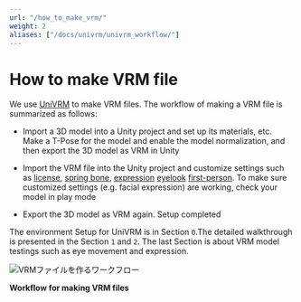 ```yaml
---
url: "/how_to_make_vrm/"
weight: 2
aliases: ["/docs/univrm/univrm_workflow/"]
---
```


# How to make VRM file

We use [UniVRM](https://github.com/vrm-c/UniVRM) to make VRM files. The workflow of making a VRM file is summarized as follows:

* Import a 3D model into a Unity project and set up its materials, etc. Make a T-Pose for the model and enable the model normalization, and then export the 3D model as VRM in Unity

* Import the VRM file into the Unity project and customize settings such as [license](/univrm/meta/univrm_meta), [spring bone](/univrm/springbone/univrm_secondary), [expression](/univrm/blendshape/univrm_blendshape) [eyelook](/univrm/lookat/univrm_lookat) [first-person](/univrm/firstperson/univrm_firstperson). To make sure customized settings (e.g. facial expression) are working, check your model in play mode

* Export the 3D model as VRM again. Setup completed

The environment Setup for UniVRM is in Section `0`.The detailed walkthrough is presented in the Section `1` and `2`. The last Section is about VRM model testings such as eye movement and expression.

![VRMファイルを作るワークフロー](/images/vrm/VRM_changeVRM_jp.png)

**Workflow for making VRM files**

